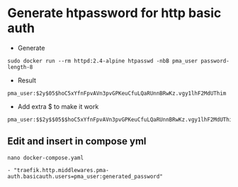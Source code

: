 # Generate htpassword for http basic auth

- Generate

```shell
sudo docker run --rm httpd:2.4-alpine htpasswd -nbB pma_user password-length-8
```

- Result

```shell
pma_user:$2y$05$hoC5xYfnFpvAVn3pvGPKeuCfuLQaRUnnBRwKz.vgy1lhF2MdUThim
```

- Add extra $ to make it work

```shell
pma_user:$$2y$$05$$hoC5xYfnFpvAVn3pvGPKeuCfuLQaRUnnBRwKz.vgy1lhF2MdUThim
```

## Edit and insert in compose yml

```shell
nano docker-compose.yaml

- "traefik.http.middlewares.pma-auth.basicauth.users=pma_user:generated_password"
```
